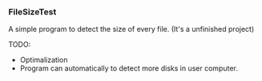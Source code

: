 ### FileSizeTest
A simple program to detect the size of every file. (It's a unfinished project)


TODO:
- Optimalization
- Program can automatically to detect more disks in user computer.
